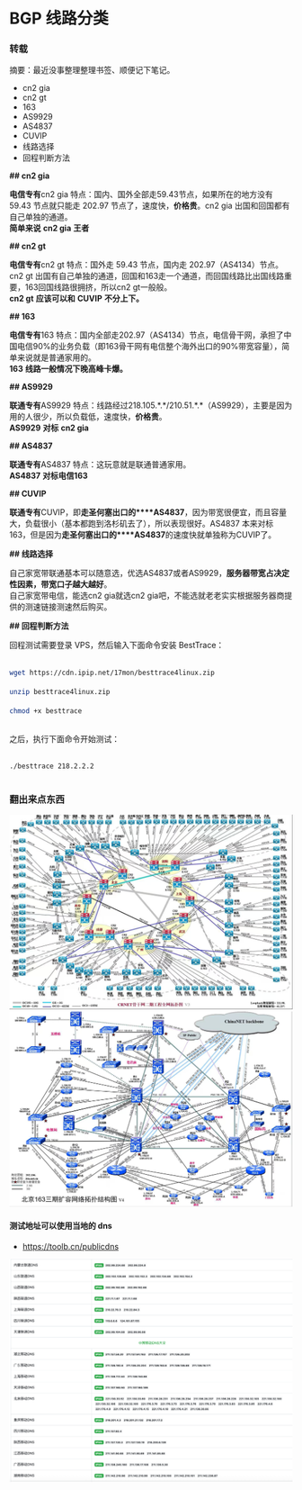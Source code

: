 # BGP 线路分类  
  
### 转载  
  
摘要：最近没事整理整理书签、顺便记下笔记。  
  
    
  
* cn2 gia  
* cn2 gt  
* 163  
* AS9929  
* AS4837  
* CUVIP  
* 线路选择  
* 回程判断方法  
  
**## cn2 gia**  
  
**电信专有**cn2 gia 特点：国内、国外全部走59.43节点，如果所在的地方没有 59.43 节点就只能走 202.97 节点了，速度快，**价格贵**。cn2 gia 出国和回国都有自己单独的通道。    
**简单来说** **cn2 gia** **王者**  
  
**## cn2 gt**  
  
**电信专有**cn2 gt 特点：国外走 59.43 节点，国内走 202.97（AS4134）节点。cn2 gt 出国有自己单独的通道，回国和163走一个通道，而回国线路比出国线路重要，163回国线路很拥挤，所以cn2 gt一般般。    
**cn2 gt** **应该可以和** **CUVIP** **不分上下。**  
  
**## 163**  
  
**电信专有**163 特点：国内全部走202.97（AS4134）节点，电信骨干网，承担了中国电信90%的业务负载（即163骨干网有电信整个海外出口的90%带宽容量），简单来说就是普通家用的。    
**163** **线路一般情况下晚高峰卡爆。**  
  
**## AS9929**  
  
**联通专有**AS9929 特点：线路经过218.105.\*.\*/210.51.\*.\*（AS9929），主要是因为用的人很少，所以负载低，速度快，**价格贵**。    
**AS9929** **对标** **cn2 gia**  
  
**## AS4837**  
  
**联通专有**AS4837 特点：这玩意就是联通普通家用。    
**AS4837** **对标****电信****163**  
  
**## CUVIP**  
  
**联通专有**CUVIP，即**走圣何塞出口的****AS4837**，因为带宽很便宜，而且容量大，负载很小（基本都跑到洛杉矶去了），所以表现很好。AS4837 本来对标163，但是因为**走圣何塞出口的****AS4837**的速度快就单独称为CUVIP了。  
  
**## 线路选择**  
  
自己家宽带联通基本可以随意选，优选AS4837或者AS9929，**服务器带宽占决定性因素，带宽口子越大越好**。    
自己家宽带电信，能选cn2 gia就选cn2 gia吧，不能选就老老实实根据服务器商提供的测速链接测速然后购买。  
  
**## 回程判断方法**  
  
回程测试需要登录 VPS，然后输入下面命令安装 BestTrace：  
  
```bash  
  
wget https://cdn.ipip.net/17mon/besttrace4linux.zip  
  
unzip besttrace4linux.zip  
  
chmod +x besttrace  
  
```  
  
之后，执行下面命令开始测试：  
  
```  
  
./besttrace 218.2.2.2  
  
```  
  
### 翻出来点东西  
  
![93d9972d-7e37-43ba-90b2-77ce990021c7.jpg](.attachments/93d9972d-7e37-43ba-90b2-77ce990021c7.jpg)![25d331e2-f11b-4fa9-a46f-e7cfd38fdc2d.jpg](.attachments/25d331e2-f11b-4fa9-a46f-e7cfd38fdc2d.jpg)  
  
#### 测试地址可以使用当地的 dns  
  
    
  
* https://toolb.cn/publicdns  
  
![ea759d3f-896b-4e40-97fe-120d1b2434b3.png](.attachments/ea759d3f-896b-4e40-97fe-120d1b2434b3.png)